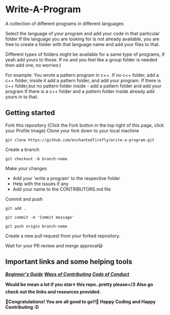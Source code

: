 # Write-A-Program
A collection of different programs in different languages

Select the language of your program and add your code in that particular folder
If the language you are looking for is not already available, you are free to create a folder with that language name and add your files to that.

Different types of folders might be available for a same type of programs, if yeah add yours to those. 
If no and you feel like a group folder is needed then add one, no worries:)

For example:
      You wrote a pattern program in c++. 
       If no c++ folder, add a c++ folder, inside it add a pattern folder, and add your program.
       If there is c++ folder,but no pattern folder inside - add a pattern folder and add your program
       If there is a c++ folder and a pattern folder inside already add yours in to that.
   
## Getting started

Fork this repository (Click the Fork button in the top right of this page, click your Profile Image)
Clone your fork down to your local machine

    git clone https://github.com/enchantedfirefly/write-a-program.git

Create a branch

    git checkout -b branch-name

Make your changes
    
 - Add your 'write a program' to the respective folder
 - Help with the issues if any
 - Add your name to the CONTRIBUTORS.md file

Commit and push

    git add .

    git commit -m 'Commit message'

    git push origin branch-name

Create a new pull request from your forked repository.

Wait for your PR review and merge approval:smiley:


## Important links and some helping tools

[_**Beginner's Guide**_](BEGINNER_GUIDE.md)
[_**Ways of Contributing**_](CONTRIBUTING.md)
[_**Code of Conduct**_](CODE_OF_CONDUCT.md)


**Would be mean a lot if you star⭐ this repo..pretty please</3**
**Also go check out the links and resources provided.**


🎉**Congratulations! You are all good to go!!**🎉
**Happy Coding and Happy Contributing :D**

              
